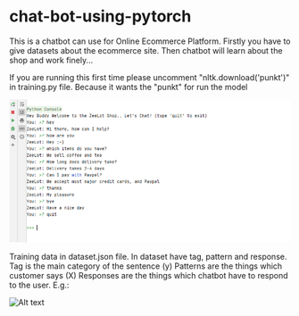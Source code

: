 # chat-bot-using-pytorch

This is a chatbot can use for Online Ecommerce Platform.
Firstly you have to give datasets about the ecommerce site. Then chatbot will learn about the shop and work finely...

If you are running this first time please uncomment 
"nltk.download('punkt')" 
in training.py file. Because it wants the "punkt" for run the model

![Alt text](chat.jpg?raw=true "Title")


Training data in dataset.json file. In dataset have tag, pattern and response.
	Tag is the main category of the sentence (y)
	Patterns are the things which customer says (X)
	Responses are the things which chatbot have to respond to the user. 
E.g.:

![Alt text](chatbot(2).jpg?raw=true "dataset explaining...")
